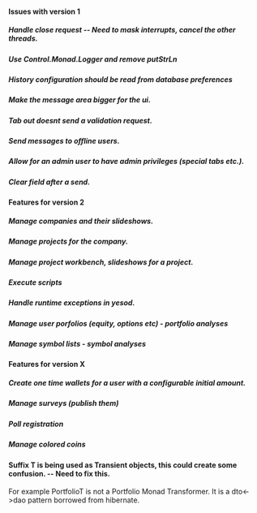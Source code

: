 #### Issues with version 1

##### Handle close request -- Need to mask interrupts, cancel the other threads.
##### Use Control.Monad.Logger and remove putStrLn
##### History configuration should be read from database preferences
##### Make the message area bigger for the ui.
##### Tab out doesnt send a validation request.
##### Send messages to offline users.
##### Allow for an admin user to have admin privileges (special tabs etc.).
##### Clear field after a send.



#### Features for version 2
##### Manage companies and their slideshows.
##### Manage projects for the company.
##### Manage project workbench, slideshows for a project.
##### Execute scripts 
##### Handle runtime exceptions in yesod.
##### Manage user porfolios (equity, options etc) - portfolio analyses
##### Manage symbol lists - symbol analyses

#### Features for version X

##### Create one time wallets for a user with a configurable initial amount.
##### Manage surveys (publish them)
##### Poll registration
##### Manage colored coins


#### Suffix T is being used as Transient objects, this could create some confusion. -- Need to fix this.
For example PortfolioT is not a Portfolio Monad Transformer. It is a dto<->dao pattern borrowed from hibernate.